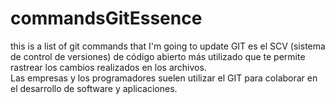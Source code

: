 # commandsGitEssence
this is a list of git commands that I'm going to update
GIT es el SCV (sistema de control de versiones) de código abierto más utilizado que te permite rastrear los cambios realizados en los archivos. <br>
     Las empresas y los programadores suelen utilizar el GIT para colaborar en el desarrollo de software y aplicaciones.
